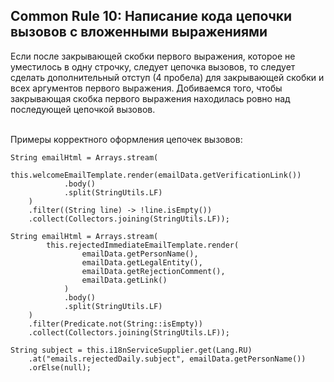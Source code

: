 ## Common Rule 10: Написание кода цепочки вызовов с вложенными выражениями



Если после закрывающей скобки первого выражения, которое не уместилось в одну строчку, следует цепочка вызовов, то следует сделать дополнительный отступ (4 пробела) для закрывающей скобки и всех аргументов первого выражения. Добиваемся того, чтобы закрывающая скобка первого выражения находилась ровно над последующей цепочкой вызовов.

</br>Примеры корректного оформления цепочек вызовов:
```
String emailHtml = Arrays.stream(
        this.welcomeEmailTemplate.render(emailData.getVerificationLink())
            .body()
            .split(StringUtils.LF)
    )
    .filter((String line) -> !line.isEmpty())
    .collect(Collectors.joining(StringUtils.LF));
```
```
String emailHtml = Arrays.stream(
        this.rejectedImmediateEmailTemplate.render(
                emailData.getPersonName(),
                emailData.getLegalEntity(),
                emailData.getRejectionComment(),
                emailData.getLink()
            )
            .body()
            .split(StringUtils.LF)
    )
    .filter(Predicate.not(String::isEmpty))
    .collect(Collectors.joining(StringUtils.LF));
```
```
String subject = this.i18nServiceSupplier.get(Lang.RU)
    .at("emails.rejectedDaily.subject", emailData.getPersonName())
    .orElse(null);
```
